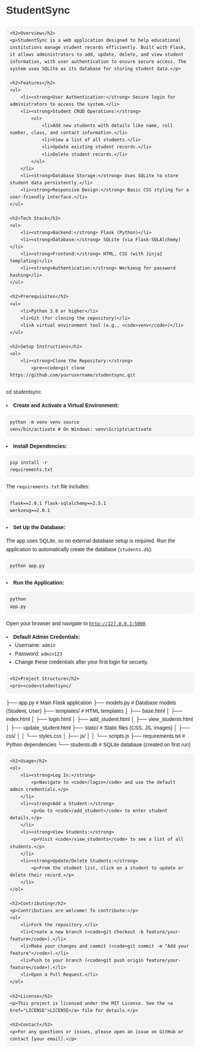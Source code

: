 <!DOCTYPE html>
<html lang="en">
<head>
    <meta charset="UTF-8">
    <meta name="viewport" content="width=device-width, initial-scale=1.0">
    <title>StudentSync README</title>
    <style>
        body { font-family: Arial, sans-serif; margin: 40px; line-height: 1.6; }
        h1, h2, h3 { color: #333; }
        pre { background: #f4f4f4; padding: 10px; border-radius: 5px; }
        code { font-family: monospace; }
    </style>
</head>
<body>
    <h1>StudentSync</h1>

    <h2>Overview</h2>
    <p>StudentSync is a web application designed to help educational institutions manage student records efficiently. Built with Flask, it allows administrators to add, update, delete, and view student information, with user authentication to ensure secure access. The system uses SQLite as its database for storing student data.</p>

    <h2>Features</h2>
    <ul>
        <li><strong>User Authentication:</strong> Secure login for administrators to access the system.</li>
        <li><strong>Student CRUD Operations:</strong>
            <ul>
                <li>Add new students with details like name, roll number, class, and contact information.</li>
                <li>View a list of all students.</li>
                <li>Update existing student records.</li>
                <li>Delete student records.</li>
            </ul>
        </li>
        <li><strong>Database Storage:</strong> Uses SQLite to store student data persistently.</li>
        <li><strong>Responsive Design:</strong> Basic CSS styling for a user-friendly interface.</li>
    </ul>

    <h2>Tech Stack</h2>
    <ul>
        <li><strong>Backend:</strong> Flask (Python)</li>
        <li><strong>Database:</strong> SQLite (via Flask-SQLAlchemy)</li>
        <li><strong>Frontend:</strong> HTML, CSS (with Jinja2 templating)</li>
        <li><strong>Authentication:</strong> Werkzeug for password hashing</li>
    </ul>

    <h2>Prerequisites</h2>
    <ul>
        <li>Python 3.8 or higher</li>
        <li>Git (for cloning the repository)</li>
        <li>A virtual environment tool (e.g., <code>venv</code>)</li>
    </ul>

    <h2>Setup Instructions</h2>
    <ol>
        <li><strong>Clone the Repository:</strong>
            <pre><code>git clone https://github.com/yourusername/studentsync.git
cd studentsync</code></pre>
        </li>
        <li><strong>Create and Activate a Virtual Environment:</strong>
            <pre><code>python -m venv venv
source venv/bin/activate  # On Windows: venv\Scripts\activate</code></pre>
        </li>
        <li><strong>Install Dependencies:</strong>
            <pre><code>pip install -r requirements.txt</code></pre>
            <p>The <code>requirements.txt</code> file includes:</p>
            <pre><code>flask==2.0.1
flask-sqlalchemy==2.5.1
werkzeug==2.0.1</code></pre>
        </li>
        <li><strong>Set Up the Database:</strong>
            <p>The app uses SQLite, so no external database setup is required. Run the application to automatically create the database (<code>students.db</code>):</p>
            <pre><code>python app.py</code></pre>
        </li>
        <li><strong>Run the Application:</strong>
            <pre><code>python app.py</code></pre>
            <p>Open your browser and navigate to <code>http://127.0.0.1:5000</code>.</p>
        </li>
        <li><strong>Default Admin Credentials:</strong>
            <ul>
                <li>Username: <code>admin</code></li>
                <li>Password: <code>admin123</code></li>
                <li>Change these credentials after your first login for security.</li>
            </ul>
        </li>
    </ol>

    <h2>Project Structure</h2>
    <pre><code>studentsync/
├── app.py                # Main Flask application
├── models.py             # Database models (Student, User)
├── templates/            # HTML templates
│   ├── base.html
│   ├── index.html
│   ├── login.html
│   ├── add_student.html
│   ├── view_students.html
│   ├── update_student.html
├── static/               # Static files (CSS, JS, images)
│   ├── css/
│   │   └── styles.css
│   ├── js/
│   │   └── scripts.js
├── requirements.txt      # Python dependencies
└── students.db           # SQLite database (created on first run)
</code></pre>

    <h2>Usage</h2>
    <ol>
        <li><strong>Log In:</strong>
            <p>Navigate to <code>/login</code> and use the default admin credentials.</p>
        </li>
        <li><strong>Add a Student:</strong>
            <p>Go to <code>/add_student</code> to enter student details.</p>
        </li>
        <li><strong>View Students:</strong>
            <p>Visit <code>/view_students</code> to see a list of all students.</p>
        </li>
        <li><strong>Update/Delete Students:</strong>
            <p>From the student list, click on a student to update or delete their record.</p>
        </li>
    </ol>

    <h2>Contributing</h2>
    <p>Contributions are welcome! To contribute:</p>
    <ol>
        <li>Fork the repository.</li>
        <li>Create a new branch (<code>git checkout -b feature/your-feature</code>).</li>
        <li>Make your changes and commit (<code>git commit -m "Add your feature"</code>).</li>
        <li>Push to your branch (<code>git push origin feature/your-feature</code>).</li>
        <li>Open a Pull Request.</li>
    </ol>

    <h2>License</h2>
    <p>This project is licensed under the MIT License. See the <a href="LICENSE">LICENSE</a> file for details.</p>

    <h2>Contact</h2>
    <p>For any questions or issues, please open an issue on GitHub or contact [your email].</p>
</body>
</html>
